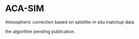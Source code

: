 # ACA-SIM
Atmospheric correction based on satellite-in situ matchup data 

the algorithm pending publication.
